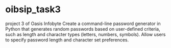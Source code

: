 # oibsip_task3
project 3 of Oasis Infobyte
Create a command-line password generator in Python that generates random passwords based on user-defined criteria, such as length and character types (letters, numbers, symbols). Allow users to specify password length and character set preferences. 
